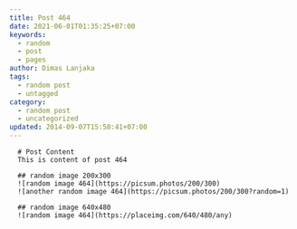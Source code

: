 ```yaml
---
title: Post 464
date: 2021-06-01T01:35:25+07:00
keywords:
  - random
  - post
  - pages
author: Dimas Lanjaka
tags:
  - random post
  - untagged
category:
  - random post
  - uncategorized
updated: 2014-09-07T15:58:41+07:00
---
```


      # Post Content
      This is content of post 464

      ## random image 200x300
      ![random image 464](https://picsum.photos/200/300)
      ![another random image 464](https://picsum.photos/200/300?random=1)

      ## random image 640x480
      ![random image 464](https://placeimg.com/640/480/any)
      